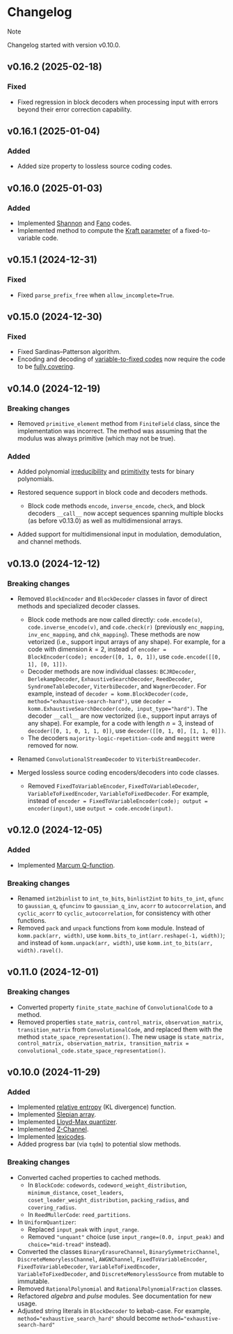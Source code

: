 # Changelog

> [!NOTE]
> Changelog started with version v0.10.0.

## v0.16.2 (2025-02-18)

### Fixed

- Fixed regression in block decoders when processing input with errors beyond their error correction capability.

## v0.16.1 (2025-01-04)

### Added

- Added size property to lossless source coding codes.

## v0.16.0 (2025-01-03)

### Added

- Implemented [Shannon](https://komm.dev/ref/ShannonCode) and [Fano](https://komm.dev/ref/FanoCode) codes.
- Implemented method to compute the [Kraft parameter](https://komm.dev/ref/FixedToVariableCode#kraft_parameter) of a fixed-to-variable code.

## v0.15.1 (2024-12-31)

### Fixed

- Fixed `parse_prefix_free` when `allow_incomplete=True`.

## v0.15.0 (2024-12-30)

### Fixed

- Fixed Sardinas–Patterson algorithm.
- Encoding and decoding of [variable-to-fixed codes](https://komm.dev/ref/VariableToFixedCode) now require the code to be [fully covering](https://komm.dev/ref/VariableToFixedCode#is_fully_covering).

## v0.14.0 (2024-12-19)

### Breaking changes

- Removed `primitive_element` method from `FiniteField` class, since the implementation was incorrect. The method was assuming that the modulus was always primitive (which may not be true).

### Added

- Added polynomial [irreducibility](https://komm.dev/ref/BinaryPolynomial#is_irreducible) and [primitivity](https://komm.dev/ref/BinaryPolynomial#is_primitive) tests for binary polynomials.

- Restored sequence support in block code and decoders methods.

  - Block code methods `encode`, `inverse_encode`, `check`, and block decoders `__call__` now accept sequences spanning multiple blocks (as before v0.13.0) as well as multidimensional arrays.

- Added support for multidimensional input in modulation, demodulation, and channel methods.

## v0.13.0 (2024-12-12)

### Breaking changes

- Removed `BlockEncoder` and `BlockDecoder` classes in favor of direct methods and specialized decoder classes.

  - Block code methods are now called directly: `code.encode(u)`, `code.inverse_encode(v)`, and `code.check(r)` (previously `enc_mapping`, `inv_enc_mapping`, and `chk_mapping`). These methods are now vetorized (i.e., support input arrays of any shape). For example, for a code with dimension $k = 2$, instead of `encoder = BlockEncoder(code); encoder([0, 1, 0, 1])`, use `code.encode([[0, 1], [0, 1]])`.
  - Decoder methods are now individual classes: `BCJRDecoder`, `BerlekampDecoder`, `ExhaustiveSearchDecoder`, `ReedDecoder`, `SyndromeTableDecoder`, `ViterbiDecoder`, and `WagnerDecoder`. For example, instead of `decoder = komm.BlockDecoder(code, method="exhaustive-search-hard")`, use `decoder = komm.ExhaustiveSearchDecoder(code, input_type="hard")`. The decoder `__call__` are now vectorized (i.e., support input arrays of any shape). For example, for a code with length $n = 3$, instead of `decoder([0, 1, 0, 1, 1, 0])`, use `decoder([[0, 1, 0], [1, 1, 0]])`.
  - The decoders `majority-logic-repetition-code` and `meggitt` were removed for now.

- Renamed `ConvolutionalStreamDecoder` to `ViterbiStreamDecoder`.

- Merged lossless source coding encoders/decoders into code classes.

  - Removed `FixedToVariableEncoder`, `FixedToVariableDecoder`, `VariableToFixedEncoder`, `VariableToFixedDecoder`. For example, instead of `encoder = FixedToVariableEncoder(code); output = encoder(input)`, use `output = code.encode(input)`.

## v0.12.0 (2024-12-05)

### Added

- Implemented [Marcum Q-function](https://komm.dev/ref/marcum_q).

### Breaking changes

- Renamed `int2binlist` to `int_to_bits`, `binlist2int` to `bits_to_int`, `qfunc` to `gaussian_q`, `qfuncinv` to `gaussian_q_inv`, `acorr` to `autocorrelation`, and `cyclic_acorr` to `cyclic_autocorrelation`, for consistency with other functions.
- Removed `pack` and `unpack` functions from `komm` module. Instead of `komm.pack(arr, width)`, use `komm.bits_to_int(arr.reshape(-1, width))`; and instead of `komm.unpack(arr, width)`, use `komm.int_to_bits(arr, width).ravel()`.

## v0.11.0 (2024-12-01)

### Breaking changes

- Converted property `finite_state_machine` of `ConvolutionalCode` to a method.
- Removed properties `state_matrix`, `control_matrix`, `observation_matrix`, `transition_matrix` from `ConvolutionalCode`, and replaced them with the method `state_space_representation()`. The new usage is `state_matrix, control_matrix, observation_matrix, transition_matrix = convolutional_code.state_space_representation()`.

## v0.10.0 (2024-11-29)

### Added

- Implemented [relative entropy](https://komm.dev/ref/relative_entropy) (KL divergence) function.
- Implemented [Slepian array](https://komm.dev/ref/SlepianArray).
- Implemented [Lloyd-Max quantizer](https://komm.dev/ref/LloydMaxQuantizer).
- Implemented [Z-Channel](https://komm.dev/ref/ZChannel).
- Implemented [lexicodes](https://komm.dev/ref/Lexicode).
- Added progress bar (via `tqdm`) to potential slow methods.

### Breaking changes

- Converted cached properties to cached methods.
  - In `BlockCode`: `codewords`, `codeword_weight_distribution`, `minimum_distance`, `coset_leaders`, `coset_leader_weight_distribution`, `packing_radius`, and `covering_radius`.
  - In `ReedMullerCode`: `reed_partitions`.
- In `UniformQuantizer`:
  - Replaced `input_peak` with `input_range`.
  - Removed `"unquant"` choice (use `input_range=(0.0, input_peak)` and `choice="mid-tread"` instead).
- Converted the classes `BinaryErasureChannel`, `BinarySymmetricChannel`, `DiscreteMemorylessChannel`, `AWGNChannel`, `FixedToVariableEncoder`, `FixedToVariableDecoder`, `VariableToFixedEncoder`, `VariableToFixedDecoder`, and `DiscreteMemorylessSource` from mutable to immutable.
- Removed `RationalPolynomial` and `RationalPolynomialFraction` classes.
- Refactored _algebra_ and _pulse_ modules. See documentation for new usage.
- Adjusted string literals in `BlockDecoder` to kebab-case. For example, `method="exhaustive_search_hard"` should become `method="exhaustive-search-hard"`
